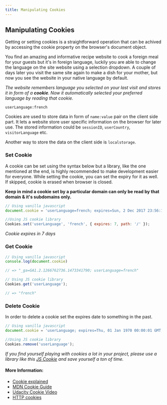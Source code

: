 ```yaml
---
title: Manipulating Cookies
---
```

## Manipulating Cookies

Getting or setting cookies is a straightforward operation that can be achived by accessing the cookie property on the browser's document object.

You find an amazing and informative recipe website to cook a foreign meal for your guests but it's in foreign language, luckily you are able to change the language on the site website using a selection dropdown. A couple of days later you visit the same site again to make a dish for your mother, but now you see the website in your native language by default. 

*The website remembers language you selected on your last visit and stores it in form of a **cookie**. Now it automatically selected your preferred language by reading that cookie.*

`userLanguage:french`

Cookies are used to store data in form of `name:value` pair on the client side part. It lets a website store user specific information on the browser for later use. The  stored information could be `sessionID`, `userCountry`, `visitorLanguage` etc.

Another way to store the data on the client side is `localstorage`.

### Set Cookie

A cookie can be set using the syntax below but a library, like the one mentioned at the end, is highly recommended to make development easier for everyone. While setting the cookie, you can set the expiry for it as well. If skipped, cookie is erased when browser is closed.

**Keep in mind a cookie set by a particular domain can only be read by that domain & it's subdomains only.**

```javascript
// Using vanilla javascript
document.cookie = 'userLanguage=french; expires=Sun, 2 Dec 2017 23:56:11 UTC; path=/';

//Using JS cookie library
Cookies.set('userLanguage', 'french', { expires: 7, path: '/' });
```
*Cookie expires in 7 days*


### Get Cookie


```javascript
// Using vanilla javascript
console.log(document.cookie)

// => "_ga=GA1.2.1266762736.1473341790; userLanguage=french"

// Using JS cookie library
Cookies.get('userLanguage');

// => "french"

```


### Delete Cookie

In order to delete a cookie set the expires date to something in the past.

```javascript
// Using vanilla javascript
document.cookie = 'userLanguage; expires=Thu, 01 Jan 1970 00:00:01 GMT; path=/';

//Using JS cookie library
Cookies.remove('userLanguage');
```

*If you find yourself playing with cookies a lot in your project, please use a library like this [JS Cookie](https://github.com/js-cookie/js-cookie) and save yourself a ton of time.*

#### More Information:
- [Cookie explained](https://www.quirksmode.org/js/cookies.html)
- [MDN Cookie Guide](https://developer.mozilla.org/en-US/docs/Web/API/document/cookie)
- [Udacity Cookie Video](https://www.youtube.com/watch?v=xdH9zsW1CK0)
- [HTTP cookies](https://developer.mozilla.org/en-US/docs/Web/HTTP/Cookies)
